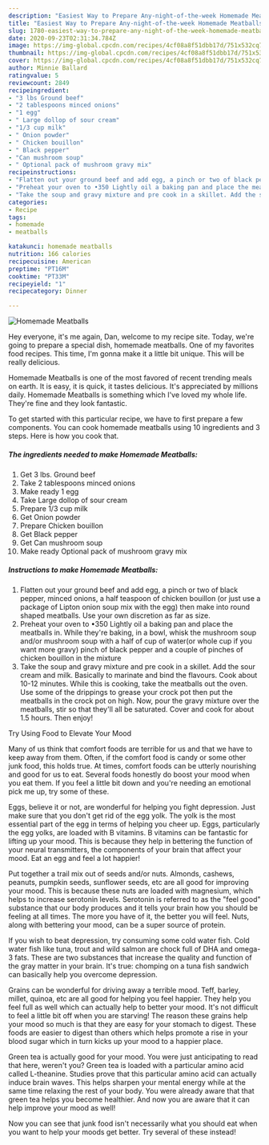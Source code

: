 ```yaml
---
description: "Easiest Way to Prepare Any-night-of-the-week Homemade Meatballs"
title: "Easiest Way to Prepare Any-night-of-the-week Homemade Meatballs"
slug: 1780-easiest-way-to-prepare-any-night-of-the-week-homemade-meatballs
date: 2020-09-23T02:31:34.784Z
image: https://img-global.cpcdn.com/recipes/4cf08a8f51dbb17d/751x532cq70/homemade-meatballs-recipe-main-photo.jpg
thumbnail: https://img-global.cpcdn.com/recipes/4cf08a8f51dbb17d/751x532cq70/homemade-meatballs-recipe-main-photo.jpg
cover: https://img-global.cpcdn.com/recipes/4cf08a8f51dbb17d/751x532cq70/homemade-meatballs-recipe-main-photo.jpg
author: Minnie Ballard
ratingvalue: 5
reviewcount: 2849
recipeingredient:
- "3 lbs Ground beef"
- "2 tablespoons minced onions"
- "1 egg"
- " Large dollop of sour cream"
- "1/3 cup milk"
- " Onion powder"
- " Chicken bouillon"
- " Black pepper"
- "Can mushroom soup"
- " Optional pack of mushroom gravy mix"
recipeinstructions:
- "Flatten out your ground beef and add egg, a pinch or two of black pepper, minced onions, a half teaspoon of chicken bouillon (or just use a package of Lipton onion soup mix with the egg) then make into round shaped meatballs. Use your own discretion as far as size."
- "Preheat your oven to •350 Lightly oil a baking pan and place the meatballs in. While they&#39;re baking, in a bowl, whisk the mushroom soup and/or mushroom soup with a half of cup of water(or whole cup if you want more gravy) pinch of black pepper and a couple of pinches of chicken bouillon in the mixture"
- "Take the soup and gravy mixture and pre cook in a skillet. Add the sour cream and milk. Basically to marinate and bind the flavours. Cook about 10-12 minutes. While this is cooking, take the meatballs out the oven. Use some of the drippings to grease your crock pot then put the meatballs in the crock pot on high. Now, pour the gravy mixture over the meatballs, stir so that they&#39;ll all be saturated. Cover and cook for about 1.5 hours. Then enjoy!"
categories:
- Recipe
tags:
- homemade
- meatballs

katakunci: homemade meatballs 
nutrition: 166 calories
recipecuisine: American
preptime: "PT16M"
cooktime: "PT33M"
recipeyield: "1"
recipecategory: Dinner

---
```



![Homemade Meatballs](https://img-global.cpcdn.com/recipes/4cf08a8f51dbb17d/751x532cq70/homemade-meatballs-recipe-main-photo.jpg)

Hey everyone, it's me again, Dan, welcome to my recipe site. Today, we're going to prepare a special dish, homemade meatballs. One of my favorites food recipes. This time, I'm gonna make it a little bit unique. This will be really delicious.



Homemade Meatballs is one of the most favored of recent trending meals on earth. It is easy, it is quick, it tastes delicious. It's appreciated by millions daily. Homemade Meatballs is something which I've loved my whole life. They're fine and they look fantastic.


To get started with this particular recipe, we have to first prepare a few components. You can cook homemade meatballs using 10 ingredients and 3 steps. Here is how you cook that.

<!--inarticleads1-->

##### The ingredients needed to make Homemade Meatballs:

1. Get 3 lbs. Ground beef
1. Take 2 tablespoons minced onions
1. Make ready 1 egg
1. Take  Large dollop of sour cream
1. Prepare 1/3 cup milk
1. Get  Onion powder
1. Prepare  Chicken bouillon
1. Get  Black pepper
1. Get Can mushroom soup
1. Make ready  Optional pack of mushroom gravy mix




<!--inarticleads2-->

##### Instructions to make Homemade Meatballs:

1. Flatten out your ground beef and add egg, a pinch or two of black pepper, minced onions, a half teaspoon of chicken bouillon (or just use a package of Lipton onion soup mix with the egg) then make into round shaped meatballs. Use your own discretion as far as size.
1. Preheat your oven to •350 Lightly oil a baking pan and place the meatballs in. While they&#39;re baking, in a bowl, whisk the mushroom soup and/or mushroom soup with a half of cup of water(or whole cup if you want more gravy) pinch of black pepper and a couple of pinches of chicken bouillon in the mixture
1. Take the soup and gravy mixture and pre cook in a skillet. Add the sour cream and milk. Basically to marinate and bind the flavours. Cook about 10-12 minutes. While this is cooking, take the meatballs out the oven. Use some of the drippings to grease your crock pot then put the meatballs in the crock pot on high. Now, pour the gravy mixture over the meatballs, stir so that they&#39;ll all be saturated. Cover and cook for about 1.5 hours. Then enjoy!




Try Using Food to Elevate Your Mood


Many of us think that comfort foods are terrible for us and that we have to keep away from them. Often, if the comfort food is candy or some other junk food, this holds true. At times, comfort foods can be utterly nourishing and good for us to eat. Several foods honestly do boost your mood when you eat them. If you feel a little bit down and you're needing an emotional pick me up, try some of these.

Eggs, believe it or not, are wonderful for helping you fight depression. Just make sure that you don't get rid of the egg yolk. The yolk is the most essential part of the egg in terms of helping you cheer up. Eggs, particularly the egg yolks, are loaded with B vitamins. B vitamins can be fantastic for lifting up your mood. This is because they help in bettering the function of your neural transmitters, the components of your brain that affect your mood. Eat an egg and feel a lot happier!

Put together a trail mix out of seeds and/or nuts. Almonds, cashews, peanuts, pumpkin seeds, sunflower seeds, etc are all good for improving your mood. This is because these nuts are loaded with magnesium, which helps to increase serotonin levels. Serotonin is referred to as the "feel good" substance that our body produces and it tells your brain how you should be feeling at all times. The more you have of it, the better you will feel. Nuts, along with bettering your mood, can be a super source of protein.

If you wish to beat depression, try consuming some cold water fish. Cold water fish like tuna, trout and wild salmon are chock full of DHA and omega-3 fats. These are two substances that increase the quality and function of the gray matter in your brain. It's true: chomping on a tuna fish sandwich can basically help you overcome depression. 

Grains can be wonderful for driving away a terrible mood. Teff, barley, millet, quinoa, etc are all good for helping you feel happier. They help you feel full as well which can actually help to better your mood. It's not difficult to feel a little bit off when you are starving! The reason these grains help your mood so much is that they are easy for your stomach to digest. These foods are easier to digest than others which helps promote a rise in your blood sugar which in turn kicks up your mood to a happier place.

Green tea is actually good for your mood. You were just anticipating to read that here, weren't you? Green tea is loaded with a particular amino acid called L-theanine. Studies prove that this particular amino acid can actually induce brain waves. This helps sharpen your mental energy while at the same time relaxing the rest of your body. You were already aware that that green tea helps you become healthier. And now you are aware that it can help improve your mood as well!

Now you can see that junk food isn't necessarily what you should eat when you want to help your moods get better. Try several of these instead!

